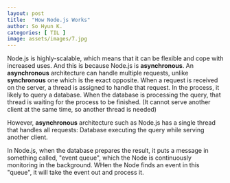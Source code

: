 ```yaml
---
layout: post
title:  "How Node.js Works"
author: So Hyun K.
categories: [ TIL ]
image: assets/images/7.jpg
---
```


Node.js is highly-scalable, which means that it can be flexible and cope with increased uses. And this is because Node.js is **asynchronous**.
An **asynchronous** architecture can handle multiple requests, unlike **synchronous** one which is the exact opposite. When a request is received on the server, a thread is assigned to handle that request. In the process, it likely to query a database. When the database is processing the query, that thread is waiting for the process to be finished. (It cannot serve another client at the same time, so another thread is needed)

However, **asynchronous** architecture such as Node.js has a single thread that handles all requests: Database executing the query while serving another client.

In Node.js, when the database prepares the result, it puts a message in something called, "event queue", which the Node is continuously monitoring in the background. WHen the Node finds an event in this "queue", it will take the event out and process it.